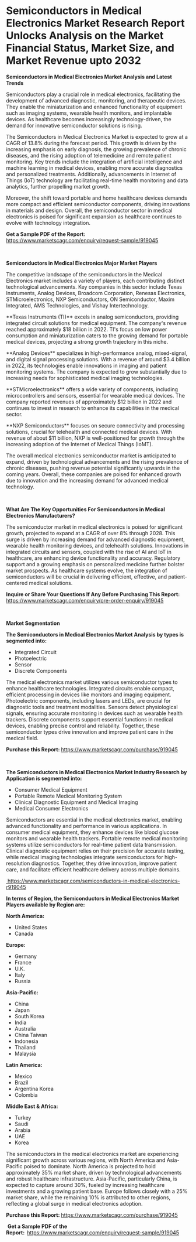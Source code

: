 <p><h1>Semiconductors in Medical Electronics Market Research Report Unlocks Analysis on the Market Financial Status, Market Size, and Market Revenue upto 2032</h1></p><p><strong>Semiconductors in Medical Electronics Market Analysis and Latest Trends</strong></p>
<p><p>Semiconductors play a crucial role in medical electronics, facilitating the development of advanced diagnostic, monitoring, and therapeutic devices. They enable the miniaturization and enhanced functionality of equipment such as imaging systems, wearable health monitors, and implantable devices. As healthcare becomes increasingly technology-driven, the demand for innovative semiconductor solutions is rising.</p><p>The Semiconductors in Medical Electronics Market is expected to grow at a CAGR of 13.8% during the forecast period. This growth is driven by the increasing emphasis on early diagnosis, the growing prevalence of chronic diseases, and the rising adoption of telemedicine and remote patient monitoring. Key trends include the integration of artificial intelligence and machine learning in medical devices, enabling more accurate diagnostics and personalized treatments. Additionally, advancements in Internet of Things (IoT) technology are facilitating real-time health monitoring and data analytics, further propelling market growth.</p><p>Moreover, the shift toward portable and home healthcare devices demands more compact and efficient semiconductor components, driving innovations in materials and design. Overall, the semiconductor sector in medical electronics is poised for significant expansion as healthcare continues to evolve with technology integration.</p></p>
<p><strong>Get a Sample PDF of the Report:&nbsp;</strong> <a href="https://www.marketscagr.com/enquiry/request-sample/919045?utm_campaign=2518&utm_medium=2&utm_source=Github&utm_content=ia&utm_term=18042025&utm_id=semiconductors-in-medical-electronics">https://www.marketscagr.com/enquiry/request-sample/919045</a></p>
<p>&nbsp;</p>
<p><strong>Semiconductors in Medical Electronics Major Market Players</strong></p>
<p><p>The competitive landscape of the semiconductors in the Medical Electronics market includes a variety of players, each contributing distinct technological advancements. Key companies in this sector include Texas Instruments, Analog Devices, Broadcom Corporation, Renesas Electronics, STMicroelectronics, NXP Semiconductors, ON Semiconductor, Maxim Integrated, AMS Technologies, and Vishay Intertechnology.</p><p>**Texas Instruments (TI)** excels in analog semiconductors, providing integrated circuit solutions for medical equipment. The company's revenue reached approximately $18 billion in 2022. TI's focus on low power consumption and miniaturization caters to the growing demand for portable medical devices, projecting a strong growth trajectory in this niche.</p><p>**Analog Devices** specializes in high-performance analog, mixed-signal, and digital signal processing solutions. With a revenue of around $3.4 billion in 2022, its technologies enable innovations in imaging and patient monitoring systems. The company is expected to grow substantially due to increasing needs for sophisticated medical imaging technologies.</p><p>**STMicroelectronics** offers a wide variety of components, including microcontrollers and sensors, essential for wearable medical devices. The company reported revenues of approximately $12 billion in 2022 and continues to invest in research to enhance its capabilities in the medical sector.</p><p>**NXP Semiconductors** focuses on secure connectivity and processing solutions, crucial for telehealth and connected medical devices. With revenue of about $11 billion, NXP is well-positioned for growth through the increasing adoption of the Internet of Medical Things (IoMT).</p><p>The overall medical electronics semiconductor market is anticipated to expand, driven by technological advancements and the rising prevalence of chronic diseases, pushing revenue potential significantly upwards in the coming years. Overall, these companies are poised for enhanced growth due to innovation and the increasing demand for advanced medical technology.</p></p>
<p>&nbsp;</p>
<p><strong>What Are The Key Opportunities For Semiconductors in Medical Electronics Manufacturers?</strong></p>
<p><p>The semiconductor market in medical electronics is poised for significant growth, projected to expand at a CAGR of over 8% through 2028. This surge is driven by increasing demand for advanced diagnostic equipment, wearable health monitoring devices, and telehealth solutions. Innovations in integrated circuits and sensors, coupled with the rise of AI and IoT in healthcare, are enhancing device functionality and accuracy. Regulatory support and a growing emphasis on personalized medicine further bolster market prospects. As healthcare systems evolve, the integration of semiconductors will be crucial in delivering efficient, effective, and patient-centered medical solutions.</p></p>
<p><strong>Inquire or Share Your Questions If Any Before Purchasing This Report:</strong> <a href="https://www.marketscagr.com/enquiry/pre-order-enquiry/919045?utm_campaign=2518&utm_medium=2&utm_source=Github&utm_content=ia&utm_term=18042025&utm_id=semiconductors-in-medical-electronics">https://www.marketscagr.com/enquiry/pre-order-enquiry/919045</a></p>
<p>&nbsp;</p>
<p><strong>Market Segmentation</strong></p>
<p><strong>The Semiconductors in Medical Electronics Market Analysis by types is segmented into:</strong></p>
<p><ul><li>Integrated Circuit</li><li>Photoelectric</li><li>Sensor</li><li>Discrete Components</li></ul></p>
<p><p>The medical electronics market utilizes various semiconductor types to enhance healthcare technologies. Integrated circuits enable compact, efficient processing in devices like monitors and imaging equipment. Photoelectric components, including lasers and LEDs, are crucial for diagnostic tools and treatment modalities. Sensors detect physiological signals, ensuring accurate monitoring in devices such as wearable health trackers. Discrete components support essential functions in medical devices, enabling precise control and reliability. Together, these semiconductor types drive innovation and improve patient care in the medical field.</p></p>
<p><strong>Purchase this Report:&nbsp;</strong><a href="https://www.marketscagr.com/purchase/919045?utm_campaign=2518&utm_medium=2&utm_source=Github&utm_content=ia&utm_term=18042025&utm_id=semiconductors-in-medical-electronics">https://www.marketscagr.com/purchase/919045</a></p>
<p>&nbsp;</p>
<p><strong>The Semiconductors in Medical Electronics Market Industry Research by Application is segmented into:</strong></p>
<p><ul><li>Consumer Medical Equipment</li><li>Portable Remote Medical Monitoring System</li><li>Clinical Diagnostic Equipment and Medical Imaging</li><li>Medical Consumer Electronics</li></ul></p>
<p><p>Semiconductors are essential in the medical electronics market, enabling advanced functionality and performance in various applications. In consumer medical equipment, they enhance devices like blood glucose monitors and wearable health trackers. Portable remote medical monitoring systems utilize semiconductors for real-time patient data transmission. Clinical diagnostic equipment relies on their precision for accurate testing, while medical imaging technologies integrate semiconductors for high-resolution diagnostics. Together, they drive innovation, improve patient care, and facilitate efficient healthcare delivery across multiple domains.</p></p>
<p><a href="https://www.marketscagr.com/semiconductors-in-medical-electronics-r919045?utm_campaign=2518&utm_medium=2&utm_source=Github&utm_content=ia&utm_term=18042025&utm_id=semiconductors-in-medical-electronics">&nbsp;https://www.marketscagr.com/semiconductors-in-medical-electronics-r919045</a></p>
<p><strong>In terms of Region, the Semiconductors in Medical Electronics Market Players available by Region are:</strong></p>
<p>
    <p> <strong> North America: </strong>
        <ul>
            <li>United States</li>
            <li>Canada</li>
        </ul>
        </p> 
    <p> <strong> Europe: </strong>
        <ul>
            <li>Germany</li>
            <li>France</li>
            <li>U.K.</li>
            <li>Italy</li>
            <li>Russia</li>
        </ul>
        </p> 
    <p> <strong> Asia-Pacific: </strong>
        <ul>
            <li>China</li>
            <li>Japan</li>
            <li>South Korea</li>
            <li>India</li>
            <li>Australia</li>
            <li>China Taiwan</li>
            <li>Indonesia</li>
            <li>Thailand</li>
            <li>Malaysia</li>
        </ul>
        </p> 
    <p> <strong> Latin America: </strong>
        <ul>
            <li>Mexico</li>
            <li>Brazil</li>
            <li>Argentina Korea</li>
            <li>Colombia</li>
        </ul>
        </p> 
    <p> <strong> Middle East & Africa: </strong>
        <ul>
            <li>Turkey</li>
            <li>Saudi</li>
            <li>Arabia</li>
            <li>UAE</li>
            <li>Korea</li>
        </ul>
    </p>
    </p>
<p><p>The semiconductors in the medical electronics market are experiencing significant growth across various regions, with North America and Asia-Pacific poised to dominate. North America is projected to hold approximately 35% market share, driven by technological advancements and robust healthcare infrastructure. Asia-Pacific, particularly China, is expected to capture around 30%, fueled by increasing healthcare investments and a growing patient base. Europe follows closely with a 25% market share, while the remaining 10% is attributed to other regions, reflecting a global surge in medical electronics adoption.</p></p>
<p><strong>Purchase this Report: </strong><a href="https://www.marketscagr.com/purchase/919045?utm_campaign=2518&utm_medium=2&utm_source=Github&utm_content=ia&utm_term=18042025&utm_id=semiconductors-in-medical-electronics">https://www.marketscagr.com/purchase/919045</a></p>
<p>&nbsp;<strong>Get a Sample PDF of the Report:&nbsp;&nbsp;</strong><a href="https://www.marketscagr.com/enquiry/request-sample/919045?utm_campaign=2518&utm_medium=2&utm_source=Github&utm_content=ia&utm_term=18042025&utm_id=semiconductors-in-medical-electronics">https://www.marketscagr.com/enquiry/request-sample/919045</a></p>
<p><strong></strong></p>
<p><p></p><p></p><p></p></p>